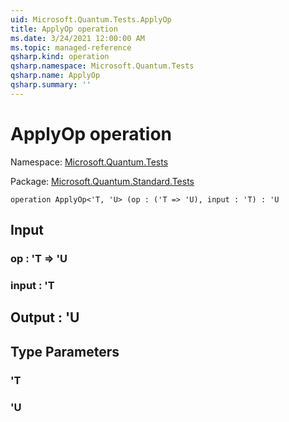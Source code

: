 ```yaml
---
uid: Microsoft.Quantum.Tests.ApplyOp
title: ApplyOp operation
ms.date: 3/24/2021 12:00:00 AM
ms.topic: managed-reference
qsharp.kind: operation
qsharp.namespace: Microsoft.Quantum.Tests
qsharp.name: ApplyOp
qsharp.summary: ''
---
```


# ApplyOp operation

Namespace: [Microsoft.Quantum.Tests](xref:Microsoft.Quantum.Tests)

Package: [Microsoft.Quantum.Standard.Tests](https://nuget.org/packages/Microsoft.Quantum.Standard.Tests)




```qsharp
operation ApplyOp<'T, 'U> (op : ('T => 'U), input : 'T) : 'U
```


## Input

### op : 'T => 'U 




### input : 'T





## Output : 'U



## Type Parameters

### 'T


### 'U

